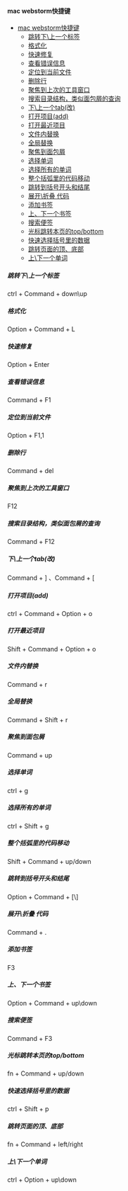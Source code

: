 #### mac webstorm快捷键

- [mac webstorm快捷键](#mac-webstorm快捷键)
  - [跳转下\\上一个标签](#跳转下上一个标签)
  - [格式化](#格式化)
  - [快速修复](#快速修复)
  - [查看错误信息](#查看错误信息)
  - [定位到当前文件](#定位到当前文件)
  - [删除行](#删除行)
  - [聚焦到上次的工具窗口](#聚焦到上次的工具窗口)
  - [搜索目录结构，类似面包屑的查询](#搜索目录结构类似面包屑的查询)
  - [下\\上一个tab(改)](#下上一个tab改)
  - [打开项目(add)](#打开项目add)
  - [打开最近项目](#打开最近项目)
  - [文件内替换](#文件内替换)
  - [全局替换](#全局替换)
  - [聚焦到面包屑](#聚焦到面包屑)
  - [选择单词](#选择单词)
  - [选择所有的单词](#选择所有的单词)
  - [整个括弧里的代码移动](#整个括弧里的代码移动)
  - [跳转到括号开头和结尾](#跳转到括号开头和结尾)
  - [展开\\折叠 代码](#展开折叠-代码)
  - [添加书签](#添加书签)
  - [上、下一个书签](#上下一个书签)
  - [搜索便签](#搜索便签)
  - [光标跳转本页的top/bottom](#光标跳转本页的topbottom)
  - [快速选择括号里的数据](#快速选择括号里的数据)
  - [跳转页面的顶、底部](#跳转页面的顶底部)
  - [上\\下一个单词](#上下一个单词)

##### 跳转下\上一个标签

ctrl + Command + down\up

##### 格式化

Option + Command + L

##### 快速修复

Option + Enter

##### 查看错误信息

Command + F1

##### 定位到当前文件

Option + F1,1

##### 删除行

Command + del

##### 聚焦到上次的工具窗口

F12

##### 搜索目录结构，类似面包屑的查询

Command + F12

##### 下\上一个tab(改)

Command + ] 、Command + [

##### 打开项目(add)

ctrl + Command + Option + o

##### 打开最近项目

Shift + Command + Option + o

##### 文件内替换

Command + r

##### 全局替换

Command + Shift + r

##### 聚焦到面包屑

Command + up

##### 选择单词

ctrl + g

##### 选择所有的单词

ctrl + Shift + g

##### 整个括弧里的代码移动

Shift + Command + up/down

##### 跳转到括号开头和结尾

Option + Command + [\\]

##### 展开\折叠 代码

Command + .

##### 添加书签

F3

##### 上、下一个书签

Option + Command + up\down

##### 搜索便签

Command + F3

##### 光标跳转本页的top/bottom

fn + Command + up/down

##### 快速选择括号里的数据

ctrl + Shift + p

##### 跳转页面的顶、底部

fn + Command + left/right

##### 上\下一个单词

ctrl + Option + up\down
